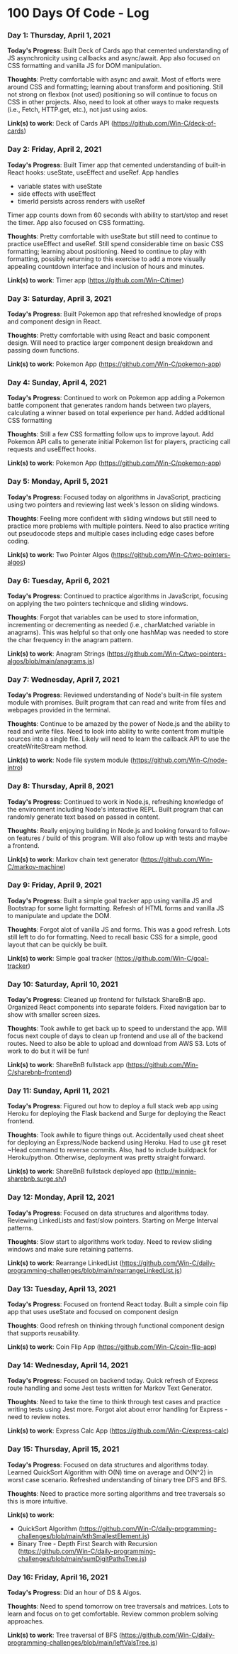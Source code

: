 # 100 Days Of Code - Log

### Day 1: Thursday, April 1, 2021

**Today's Progress**: Built Deck of Cards app that cemented understanding of JS asynchronicity using callbacks and async/await. App also focused on CSS formatting and vanilla JS for DOM manipulation. 

**Thoughts**:  Pretty comfortable with async and await. Most of efforts were around CSS and formatting; learning about transform and positioning. Still not strong on flexbox (not used) positioning so will continue to focus on CSS in other projects. Also, need to look at other ways to make requests (i.e., Fetch, HTTP.get, etc.), not just using axios. 

**Link(s) to work**: Deck of Cards API (https://github.com/Win-C/deck-of-cards)

### Day 2: Friday, April 2, 2021

**Today's Progress**: Built Timer app that cemented understanding of built-in React hooks: useState, useEffect and useRef. App handles
- variable states with useState
- side effects with useEffect
- timerId persists across renders with useRef

Timer app counts down from 60 seconds with ability to start/stop and reset the timer. App also focused on CSS formatting. 

**Thoughts**:  Pretty comfortable with useState but still need to continue to practice useEffect and useRef. Still spend considerable time on basic CSS formatting; learning about positioning. Need to continue to play with formatting, possibly returning to this exercise to add a more visually appealing countdown interface and inclusion of hours and minutes. 

**Link(s) to work**: Timer app (https://github.com/Win-C/timer)

### Day 3: Saturday, April 3, 2021

**Today's Progress**: Built Pokemon app that refreshed knowledge of props and component design in React.  

**Thoughts**:  Pretty comfortable with using React and basic component design. Will need to practice larger component design breakdown and passing down functions. 

**Link(s) to work**: Pokemon App (https://github.com/Win-C/pokemon-app)

### Day 4: Sunday, April 4, 2021

**Today's Progress**: Continued to work on Pokemon app adding a Pokemon battle component that generates random hands between two players, calculating a winner based on total experience per hand. Added additional CSS formatting

**Thoughts**:  Still a few CSS formatting follow ups to improve layout. Add Pokemon API calls to generate initial Pokemon list for players, practicing call requests and useEffect hooks. 

**Link(s) to work**: Pokemon App (https://github.com/Win-C/pokemon-app)

### Day 5: Monday, April 5, 2021

**Today's Progress**: Focused today on algorithms in JavaScript, practicing using two pointers and reviewing last week's lesson on sliding windows. 

**Thoughts**:  Feeling more confident with sliding windows but still need to practice more problems with multiple pointers. Need to also practice writing out pseudocode steps and multiple cases including edge cases before coding. 

**Link(s) to work**: Two Pointer Algos (https://github.com/Win-C/two-pointers-algos)

### Day 6: Tuesday, April 6, 2021

**Today's Progress**: Continued to practice algorithms in JavaScript, focusing on applying the two pointers technicque and sliding windows. 

**Thoughts**:  Forgot that variables can be used to store information, incrementing or decrementing as needed (i.e., charMatched variable in anagrams). This was helpful so that only one hashMap was needed to store the char frequency in the anagram pattern. 

**Link(s) to work**: Anagram Strings (https://github.com/Win-C/two-pointers-algos/blob/main/anagrams.js)

### Day 7: Wednesday, April 7, 2021

**Today's Progress**: Reviewed understanding of Node's built-in file system module with promises. Built program that can read and write from files and webpages provided in the terminal. 

**Thoughts**:  Continue to be amazed by the power of Node.js and the ability to read and write files. Need to look into ability to write content from multiple sources into a single file. Likely will need to learn the callback API to use the createWriteStream method. 

**Link(s) to work**: Node file system module (https://github.com/Win-C/node-intro)

### Day 8: Thursday, April 8, 2021

**Today's Progress**: Continued to work in Node.js, refreshing knowledge of the environment including Node's interactive REPL. Built program that can randomly generate text based on passed in content. 

**Thoughts**:  Really enjoying building in Node.js and looking forward to follow-on features / build of this program. Will also follow up with tests and maybe a frontend. 

**Link(s) to work**: Markov chain text generator (https://github.com/Win-C/markov-machine)

### Day 9: Friday, April 9, 2021

**Today's Progress**: Built a simple goal tracker app using vanilla JS and Bootstrap for some light formatting. Refresh of HTML forms and vanilla JS to manipulate and update the DOM.  

**Thoughts**:  Forgot alot of vanilla JS and forms. This was a good refresh. Lots still left to do for formatting. Need to recall basic CSS for a simple, good layout that can be quickly be built. 

**Link(s) to work**: Simple goal tracker (https://github.com/Win-C/goal-tracker)

### Day 10: Saturday, April 10, 2021

**Today's Progress**: Cleaned up frontend for fullstack ShareBnB app. Organized React components into separate folders. Fixed navigation bar to show with smaller screen sizes. 

**Thoughts**:  Took awhile to get back up to speed to understand the app. Will focus next couple of days to clean up frontend and use all of the backend routes. Need to also be able to upload and download from AWS S3. Lots of work to do but it will be fun!

**Link(s) to work**: ShareBnB fullstack app (https://github.com/Win-C/sharebnb-frontend)

### Day 11: Sunday, April 11, 2021

**Today's Progress**: Figured out how to deploy a full stack web app using Heroku for deploying the Flask backend and Surge for deploying the React frontend.

**Thoughts**:  Took awhile to figure things out. Accidentally used cheat sheet for deploying an Express/Node backend using Heroku. Had to use git reset ~Head command to reverse commits. Also, had to include buildpack for Heroku/python. Otherwise, deployment was pretty straight forward.

**Link(s) to work**: ShareBnB fullstack deployed app (http://winnie-sharebnb.surge.sh/)

### Day 12: Monday, April 12, 2021

**Today's Progress**: Focused on data structures and algorithms today. Reviewing LinkedLists and fast/slow pointers. Starting on Merge Interval patterns.

**Thoughts**: Slow start to algorithms work today. Need to review sliding windows and make sure retaining patterns. 

**Link(s) to work**: Rearrange LinkedList (https://github.com/Win-C/daily-programming-challenges/blob/main/rearrangeLinkedList.js)

### Day 13: Tuesday, April 13, 2021

**Today's Progress**: Focused on frontend React today. Built a simple coin flip app that uses useState and focused on component design

**Thoughts**: Good refresh on thinking through functional component design that supports reusability.

**Link(s) to work**: Coin Flip App (https://github.com/Win-C/coin-flip-app)

### Day 14: Wednesday, April 14, 2021

**Today's Progress**: Focused on backend today. Quick refresh of Express route handling and some Jest tests written for Markov Text Generator.

**Thoughts**: Need to take the time to think through test cases and practice writing tests using Jest more. Forgot alot about error handling for Express - need to review notes. 

**Link(s) to work**: Express Calc App (https://github.com/Win-C/express-calc)

### Day 15: Thursday, April 15, 2021

**Today's Progress**: Focused on data structures and algorithms today. Learned QuickSort Algorithm with O(N) time on average and O(N^2) in worst case scenario. Refreshed understanding of binary tree DFS and BFS. 

**Thoughts**: Need to practice more sorting algorithms and tree traversals so this is more intuitive.

**Link(s) to work**: 
- QuickSort Algorithm (https://github.com/Win-C/daily-programming-challenges/blob/main/kthSmallestElement.js)
- Binary Tree - Depth First Search with Recursion (https://github.com/Win-C/daily-programming-challenges/blob/main/sumDigitPathsTree.js)

### Day 16: Friday, April 16, 2021

**Today's Progress**: Did an hour of DS & Algos. 

**Thoughts**: Need to spend tomorrow on tree traversals and matrices. Lots to learn and focus on to get comfortable. Review common problem solving approaches. 

**Link(s) to work**: Tree traversal of BFS (https://github.com/Win-C/daily-programming-challenges/blob/main/leftValsTree.js)